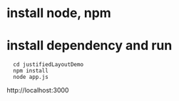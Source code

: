 # install node, npm
# install dependency and run
```
  cd justifiedLayoutDemo
  npm install
  node app.js
```
http://localhost:3000
